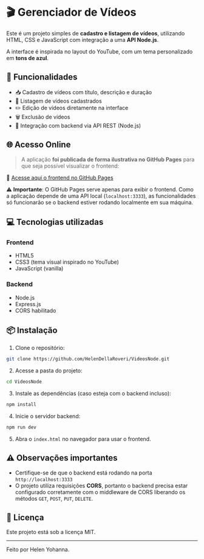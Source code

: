 # 🎬 Gerenciador de Vídeos

Este é um projeto simples de **cadastro e listagem de vídeos**, utilizando HTML, CSS e JavaScript com integração a uma **API Node.js**.

A interface é inspirada no layout do YouTube, com um tema personalizado em **tons de azul**.

## 🚀 Funcionalidades

- 📥 Cadastro de vídeos com título, descrição e duração
- 📃 Listagem de vídeos cadastrados
- ✏️ Edição de vídeos diretamente na interface
- 🗑️ Exclusão de vídeos
- 🔄 Integração com backend via API REST (Node.js)

## 🌐 Acesso Online

> A aplicação **foi publicada de forma ilustrativa no GitHub Pages** para que seja possível visualizar o frontend:

🔗 [Acesse aqui o frontend no GitHub Pages](https://helendellaroveri.github.io/VideosNode/)

⚠️ **Importante**: O GitHub Pages serve apenas para exibir o frontend. Como a aplicação depende de uma API local (`localhost:3333`), as funcionalidades só funcionarão se o backend estiver rodando localmente em sua máquina.

## 💻 Tecnologias utilizadas

### Frontend
- HTML5
- CSS3 (tema visual inspirado no YouTube)
- JavaScript (vanilla)

### Backend
- Node.js
- Express.js
- CORS habilitado

## 📦 Instalação

1. Clone o repositório:

```bash
git clone https://github.com/HelenDellaRoveri/VideosNode.git
```

2. Acesse a pasta do projeto:

```bash
cd VideosNode
```

3. Instale as dependências (caso esteja com o backend incluso):

```bash
npm install
```

4. Inicie o servidor backend:

```bash
npm run dev
```

5. Abra o `index.html` no navegador para usar o frontend.

## ⚠️ Observações importantes

- Certifique-se de que o backend está rodando na porta `http://localhost:3333`
- O projeto utiliza requisições **CORS**, portanto o backend precisa estar configurado corretamente com o middleware de CORS liberando os métodos `GET`, `POST`, `PUT`, `DELETE`.

## 📄 Licença

Este projeto está sob a licença MIT.

---

Feito por Helen Yohanna.
```
